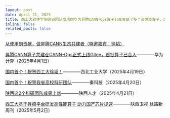 ```yaml
---
layout: post
date: April 21, 2025
title: 西工大软件学院徐韬团队成功向华为昇腾CANN-Ops算子仓库贡献了多个高性能算子，成为国内首个完成该仓库外部合入的科研团队！受到多方媒体报道！(Apr 21. 2025)
inline: false
related_posts: false
---
```


<a href="https://mp.weixin.qq.com/s/oSmR088hpXK8mtlaMbNObQ">从使用到贡献，做昇腾CANN生态共建者（特邀嘉宾：徐韬）</a>

<a href="https://mp.weixin.qq.com/s/uVBoPZH6WvMZ11D-KdyF0A">昇腾CANN算子共建仓CANN-Ops正式上线Gitee，首批算子已合入</a>————华为计算（2025年4月1日）

<a href="https://mp.weixin.qq.com/s/jYw4_hyKKYNRoiF1DhGPqA">国内首个！祝贺西工大徐韬！</a>————西北工业大学（2025年4月19日）

<a href="https://mp.weixin.qq.com/s/XanXHZGAots2Wg8IayB9ag">国内首个！祝贺我省高校科研团队</a>————秦科技（2025年4月20日）

<a href="https://mp.weixin.qq.com/s/9G6bXCzQLZKhXPXlR155dA">陕西这2个科研团队成果上新</a>————陕西人才（2025年4月21日）

<a href="https://qidian.sxtvs.com/timing/share/content/10589495?1746346088270=">西工大基于昇腾平台研发高性能算子 助力国产芯片提速</a>————陕西卫视 丝路新周刊（2025年5月2日）